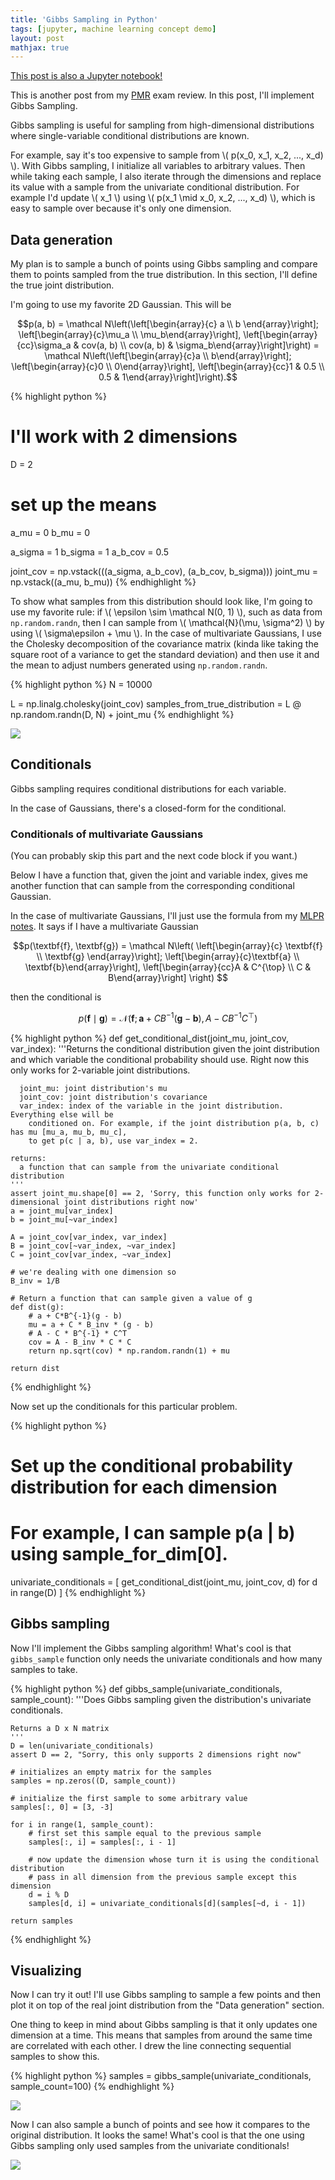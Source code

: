 ```yaml
---
title: 'Gibbs Sampling in Python'
tags: [jupyter, machine learning concept demo]
layout: post
mathjax: true
---
```


[This post is also a Jupyter notebook!](https://github.com/jessstringham/blog/tree/master/notebooks/2018-05-09-gibbs-sampling.ipynb)



This is another post from my [PMR](http://www.inf.ed.ac.uk/teaching/courses/pmr/17-18/) exam review. In this post, I'll implement Gibbs Sampling.

Gibbs sampling is useful for sampling from high-dimensional distributions where single-variable conditional distributions are known. 

For example, say it's too expensive to sample from \\( p(x_0, x_1, x_2, ..., x_d) \\). With Gibbs sampling, I initialize all variables to arbitrary values. Then while taking each sample, I also iterate through the dimensions and replace its value with a sample from the univariate conditional distribution. For example I'd update \\( x_1 \\) using \\( p(x_1 \mid x_0, x_2, ..., x_d) \\), which is easy to sample over because it's only one dimension.




## Data generation

My plan is to sample a bunch of points using Gibbs sampling and compare them to points sampled from the true distribution. In this section, I'll define the true joint distribution. 

I'm going to use my favorite 2D Gaussian. This will be 

$$p(a, b) = \mathcal N\left(\left[\begin{array}{c} a \\ b \end{array}\right]; \left[\begin{array}{c}\mu_a \\ \mu_b\end{array}\right], \left[\begin{array}{cc}\sigma_a & cov(a, b) \\ cov(a, b) & \sigma_b\end{array}\right]\right) = \mathcal N\left(\left[\begin{array}{c}a \\ b\end{array}\right]; \left[\begin{array}{c}0 \\ 0\end{array}\right], \left[\begin{array}{cc}1 & 0.5 \\ 0.5 & 1\end{array}\right]\right).$$



{% highlight python %}
# I'll work with 2 dimensions
D = 2

# set up the means
a_mu = 0
b_mu = 0

a_sigma = 1
b_sigma = 1
a_b_cov = 0.5

joint_cov = np.vstack(((a_sigma, a_b_cov), (a_b_cov, b_sigma)))
joint_mu = np.vstack((a_mu, b_mu))
{% endhighlight %}




To show what samples from this distribution should look like, I'm going to use my favorite rule: if \\( \epsilon \sim \mathcal N(0, 1) \\), such as data from `np.random.randn`, then I can sample from \\( \mathcal{N}(\mu, \sigma^2) \\) by using \\( \sigma\epsilon + \mu \\).
In the case of multivariate Gaussians, I use the Cholesky decomposition of the covariance matrix (kinda like taking the square root of a variance to get the standard deviation) and then use it and the mean to adjust numbers generated using `np.random.randn`.



{% highlight python %}
N = 10000

L = np.linalg.cholesky(joint_cov)
samples_from_true_distribution =  L @ np.random.randn(D, N) + joint_mu
{% endhighlight %}




![](/assets/2018-05-09-joint.png)


## Conditionals

Gibbs sampling requires conditional distributions for each variable. 

In the case of Gaussians, there's a closed-form for the conditional. 

### Conditionals of multivariate Gaussians

(You can probably skip this part and the next code block if you want.)

Below I have a function that, given the joint and variable index, gives me another function that can sample from the corresponding conditional Gaussian.

In the case of multivariate Gaussians, I'll just use the formula from my [MLPR notes](http://www.inf.ed.ac.uk/teaching/courses/mlpr/2017/notes/w7c_gaussian_processes.html). It says if I have a multivariate Gaussian

$$p(\textbf{f}, \textbf{g}) = 
\mathcal N\left(
\left[\begin{array}{c} \textbf{f} \\ \textbf{g} \end{array}\right];
\left[\begin{array}{c}\textbf{a} \\ \textbf{b}\end{array}\right], 
\left[\begin{array}{cc}A & C^{\top} \\ C & B\end{array}\right]
\right) $$

then the conditional is

$$p(\textbf{f} \mid \textbf{g}) = \mathcal N(\textbf{f}; \textbf{a} + CB^{-1}(\textbf{g} - \textbf{b}), A - CB^{-1}C^{\top})$$



{% highlight python %}
def get_conditional_dist(joint_mu, joint_cov, var_index):
    '''Returns the conditional distribution given the joint distribution and which variable
    the conditional probability should use.
    Right now this only works for 2-variable joint distributions.
    
      joint_mu: joint distribution's mu
      joint_cov: joint distribution's covariance
      var_index: index of the variable in the joint distribution. Everything else will be 
        conditioned on. For example, if the joint distribution p(a, b, c) has mu [mu_a, mu_b, mu_c],
        to get p(c | a, b), use var_index = 2.
      
    returns:
      a function that can sample from the univariate conditional distribution
    '''
    assert joint_mu.shape[0] == 2, 'Sorry, this function only works for 2-dimensional joint distributions right now'
    a = joint_mu[var_index]
    b = joint_mu[~var_index]
    
    A = joint_cov[var_index, var_index]
    B = joint_cov[~var_index, ~var_index]
    C = joint_cov[var_index, ~var_index]
    
    # we're dealing with one dimension so
    B_inv = 1/B
    
    # Return a function that can sample given a value of g
    def dist(g):
        # a + C*B^{-1}(g - b)
        mu = a + C * B_inv * (g - b)
        # A - C * B^{-1} * C^T
        cov = A - B_inv * C * C
        return np.sqrt(cov) * np.random.randn(1) + mu
    
    return dist
{% endhighlight %}




Now set up the conditionals for this particular problem.



{% highlight python %}
# Set up the conditional probability distribution for each dimension
# For example, I can sample p(a | b) using sample_for_dim[0].

univariate_conditionals = [
    get_conditional_dist(joint_mu, joint_cov, d)
    for d in range(D)
]
{% endhighlight %}




## Gibbs sampling

Now I'll implement the Gibbs sampling algorithm!
What's cool is that `gibbs_sample` function only needs the univariate conditionals and how many samples to take.



{% highlight python %}
def gibbs_sample(univariate_conditionals, sample_count):
    '''Does Gibbs sampling given the distribution's univariate conditionals.
    
    Returns a D x N matrix
    '''
    D = len(univariate_conditionals)
    assert D == 2, "Sorry, this only supports 2 dimensions right now"
    
    # initializes an empty matrix for the samples
    samples = np.zeros((D, sample_count))

    # initialize the first sample to some arbitrary value
    samples[:, 0] = [3, -3]
    
    for i in range(1, sample_count):
        # first set this sample equal to the previous sample
        samples[:, i] = samples[:, i - 1]
        
        # now update the dimension whose turn it is using the conditional distribution
        # pass in all dimension from the previous sample except this dimension
        d = i % D
        samples[d, i] = univariate_conditionals[d](samples[~d, i - 1])
                 
    return samples
{% endhighlight %}




## Visualizing

Now I can try it out! I'll use Gibbs sampling to sample a few points and then plot it on top of the real joint distribution from the "Data generation" section.

One thing to keep in mind about Gibbs sampling is that it only updates one dimension at a time. This means that samples from around the same time are correlated with each other. I drew the line connecting sequential samples to show this.



{% highlight python %}
samples = gibbs_sample(univariate_conditionals, sample_count=100)
{% endhighlight %}




![](/assets/2018-05-09-gibbs-100.png)


Now I can also sample a bunch of points and see how it compares to the original distribution. It looks the same! What's cool is that the one using Gibbs sampling only used samples from the univariate conditionals!

![](/assets/2018-05-09-gibbs-samples.png)
